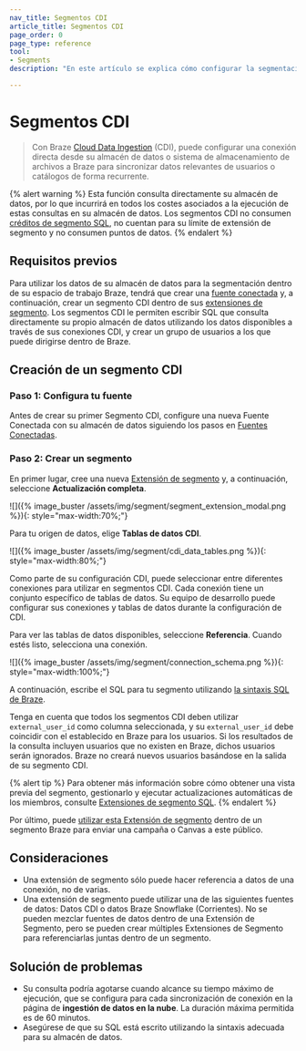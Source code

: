 ```yaml
---
nav_title: Segmentos CDI
article_title: Segmentos CDI
page_order: 0
page_type: reference
tool: 
- Segments
description: "En este artículo se explica cómo configurar la segmentación por ubicación, que permite segmentar a los usuarios por ubicación."

---
```


# Segmentos CDI

> Con Braze [Cloud Data Ingestion]({{site.baseurl}}/user_guide/data/cloud_ingestion/overview/) (CDI), puede configurar una conexión directa desde su almacén de datos o sistema de almacenamiento de archivos a Braze para sincronizar datos relevantes de usuarios o catálogos de forma recurrente.

{% alert warning %}
Esta función consulta directamente su almacén de datos, por lo que incurrirá en todos los costes asociados a la ejecución de estas consultas en su almacén de datos. Los segmentos CDI no consumen [créditos de segmento SQL]({{site.baseurl}}/user_guide/engagement_tools/segments/sql_segments/#monitoring-your-sql-segments-usage), no cuentan para su límite de extensión de segmento y no consumen puntos de datos.
{% endalert %}

## Requisitos previos

Para utilizar los datos de su almacén de datos para la segmentación dentro de su espacio de trabajo Braze, tendrá que crear una [fuente conectada]({{site.baseurl}}/user_guide/data/cloud_ingestion/connected_sources/) y, a continuación, crear un segmento CDI dentro de sus [extensiones de segmento]({{site.baseurl}}/user_guide/engagement_tools/segments/segment_extension/). Los segmentos CDI le permiten escribir SQL que consulta directamente su propio almacén de datos utilizando los datos disponibles a través de sus conexiones CDI, y crear un grupo de usuarios a los que puede dirigirse dentro de Braze.

## Creación de un segmento CDI

### Paso 1: Configura tu fuente

Antes de crear su primer Segmento CDI, configure una nueva Fuente Conectada con su almacén de datos siguiendo los pasos en [Fuentes Conectadas]({{site.baseurl}}/user_guide/data/cloud_ingestion/connected_sources/).

### Paso 2: Crear un segmento

En primer lugar, cree una nueva [Extensión de segmento]({{site.baseurl}}/user_guide/engagement_tools/segments/segment_extension/) y, a continuación, seleccione **Actualización completa**.

![]({% image_buster /assets/img/segment/segment_extension_modal.png %}){: style="max-width:70%;"}

Para tu origen de datos, elige **Tablas de datos CDI**.

![]({% image_buster /assets/img/segment/cdi_data_tables.png %}){: style="max-width:80%;"}

Como parte de su configuración CDI, puede seleccionar entre diferentes conexiones para utilizar en segmentos CDI. Cada conexión tiene un conjunto específico de tablas de datos. Su equipo de desarrollo puede configurar sus conexiones y tablas de datos durante la configuración de CDI.

Para ver las tablas de datos disponibles, seleccione **Referencia**. Cuando estés listo, selecciona una conexión.

![]({% image_buster /assets/img/segment/connection_schema.png %}){: style="max-width:100%;"}

A continuación, escribe el SQL para tu segmento utilizando [la sintaxis SQL de Braze]({{site.baseurl}}/user_guide/engagement_tools/segments/sql_segments/#writing-sql).

Tenga en cuenta que todos los segmentos CDI deben utilizar `external_user_id` como columna seleccionada, y su `external_user_id` debe coincidir con el establecido en Braze para los usuarios. Si los resultados de la consulta incluyen usuarios que no existen en Braze, dichos usuarios serán ignorados. Braze no creará nuevos usuarios basándose en la salida de su segmento CDI.

{% alert tip %}
Para obtener más información sobre cómo obtener una vista previa del segmento, gestionarlo y ejecutar actualizaciones automáticas de los miembros, consulte [Extensiones de segmento SQL]({{site.baseurl}}/user_guide/engagement_tools/segments/sql_segments/).
{% endalert %}

Por último, puede [utilizar esta Extensión de segmento]({{site.baseurl}}/user_guide/engagement_tools/segments/segment_extension/#step-5-use-your-extension-in-a-segment) dentro de un segmento Braze para enviar una campaña o Canvas a este público.

## Consideraciones

- Una extensión de segmento sólo puede hacer referencia a datos de una conexión, no de varias.    
- Una extensión de segmento puede utilizar una de las siguientes fuentes de datos: Datos CDI o datos Braze Snowflake (Corrientes). No se pueden mezclar fuentes de datos dentro de una Extensión de Segmento, pero se pueden crear múltiples Extensiones de Segmento para referenciarlas juntas dentro de un segmento.

## Solución de problemas

- Su consulta podría agotarse cuando alcance su tiempo máximo de ejecución, que se configura para cada sincronización de conexión en la página de **ingestión de datos en la nube**. La duración máxima permitida es de 60 minutos.
- Asegúrese de que su SQL está escrito utilizando la sintaxis adecuada para su almacén de datos. 
